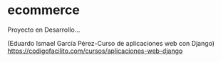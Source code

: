 # ecommerce

Proyecto en Desarrollo...

(Eduardo Ismael García Pérez-Curso de aplicaciones web con Django)
https://codigofacilito.com/cursos/aplicaciones-web-django
